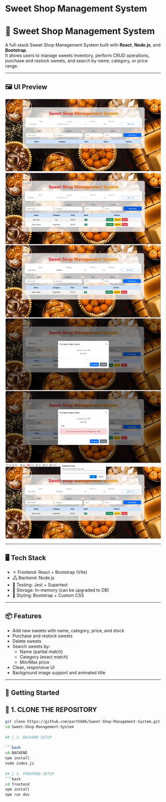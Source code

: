 ﻿# Sweet Shop Management System
# 🍬 Sweet Shop Management System

A full-stack Sweet Shop Management System built with **React**, **Node.js**, and **Bootstrap**.  
It allows users to manage sweets inventory, perform CRUD operations, purchase and restock sweets, and search by name, category, or price range.

---
## 🖼 UI Preview

![Sweet Shop UI](https://github.com/parth606/Sweet-Shop-Management-System/blob/main/frontend/1.png?raw=true)
![Sweet Shop UI](https://github.com/parth606/Sweet-Shop-Management-System/blob/main/frontend/2.png?raw=true)
![Sweet Shop UI](https://github.com/parth606/Sweet-Shop-Management-System/blob/main/frontend/3.png?raw=true)
![Sweet Shop UI](https://github.com/parth606/Sweet-Shop-Management-System/blob/main/frontend/4.png?raw=true)
![Sweet Shop UI](https://github.com/parth606/Sweet-Shop-Management-System/blob/main/frontend/5.png?raw=true)
![Sweet Shop UI](https://github.com/parth606/Sweet-Shop-Management-System/blob/main/frontend/6.png?raw=true)

---

## 🖥️ Tech Stack

- ⚛️ Frontend: React + Bootstrap (Vite)
- 🖧 Backend: Node.js
- 🧪 Testing: Jest + Supertest
- 💾 Storage: In-memory (can be upgraded to DB)
- 🎨 Styling: Bootstrap  + Custom CSS

---

## 📦 Features

- Add new sweets with name, category, price, and stock
- Purchase and restock sweets
- Delete sweets
- Search sweets by:
  - Name (partial match)
  - Category (exact match)
  - Min/Max price
- Clean, responsive UI
- Background image support and animated title

---

## 🚀 Getting Started

## 📁 1. CLONE THE REPOSITORY

```bash
git clone https://github.com/parth606/Sweet-Shop-Management-System.git
cd Sweet-Shop-Management-System

## 📁 2. BACKEND SETUP

```bash
cd BACKEND
npm install
node index.js

## 📁 3. FRONTEND SETUP
```bash
cd frontend
npm install
npm run dev

